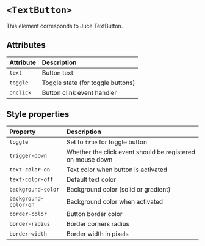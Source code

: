 # `<TextButton>`

This element corresponds to Juce TextButton.

## Attributes

| Attribute | Description                       |
|:----------|:----------------------------------|
| `text`    | Button text                       |
| `toggle`  | Toggle state (for toggle buttons) |
| `onclick` | Button clink event handler        |

## Style properties

| Property              | Description                                                |
|:----------------------|:-----------------------------------------------------------|
| `toggle`              | Set to `true` for toggle button                            |
| `trigger-down`        | Whether the click event should be registered on mouse down |
| `text-color-on`       | Text color when button is activated                        |
| `text-color-off`      | Default text color                                         |
| `background-color`    | Background color (solid or gradient)                       |
| `background-color-on` | Background color when activated                            |
| `border-color`        | Button border color                                        |
| `border-radius`       | Border corners radius                                      |
| `border-width`        | Border width in pixels                                     |
